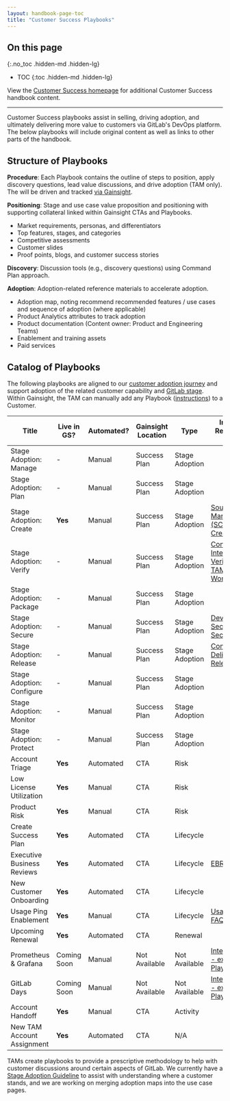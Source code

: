 ```yaml
---
layout: handbook-page-toc
title: "Customer Success Playbooks"
---
```


## On this page

{:.no_toc .hidden-md .hidden-lg}

- TOC
{:toc .hidden-md .hidden-lg}

View the [Customer Success homepage](/handbook/customer-success/) for additional Customer Success handbook content.

---


Customer Success playbooks assist in selling, driving adoption, and ultimately delivering more value to customers via GitLab's DevOps platform. The below playbooks will include original content as well as links to other parts of the handbook.

## Structure of Playbooks

**Procedure**: Each Playbook contains the outline of steps to position, apply discovery questions, lead value discussions, and drive adoption (TAM only). The will be driven and tracked [via Gainsight](/handbook/customer-success/tam/gainsight/).

**Positioning**: Stage and use case value proposition and positioning with supporting collateral linked within Gainsight CTAs and Playbooks.

- Market requirements, personas, and differentiators
- Top features, stages, and categories
- Competitive assessments
- Customer slides
- Proof points, blogs, and customer success stories

**Discovery**: Discussion tools (e.g., discovery questions) using Command Plan approach.

**Adoption**: Adoption-related reference materials to accelerate adoption.

- Adoption map, noting recommend recommended features / use cases and sequence of adoption (where applicable)
- Product Analytics attributes to track adoption
- Product documentation (Content owner: Product and Engineering Teams)
- Enablement and training assets
- Paid services

## Catalog of Playbooks

The following playbooks are aligned to our [customer adoption journey](/handbook/customer-success/vision/#high-level-visual-of-gitlab-adoption-journey) and support adoption of the related customer capability and [GitLab stage](/handbook/product/categories/). Within Gainsight, the TAM can manually add any Playbook ([instructions](/handbook/customer-success/tam/gainsight/#ctas)) to a Customer.

| Title | Live in GS? | Automated? | Gainsight Location | Type | Internal Reference Link | 
| ------ | ------ | ------ | ------ | ------ | ------ |
| Stage Adoption: Manage    | - | Manual | Success Plan | Stage Adoption | |
| Stage Adoption: Plan      | - | Manual | Success Plan | Stage Adoption | |
| Stage Adoption: Create    | **Yes** | Manual | Success Plan | Stage Adoption | [Source Code Management (SCM) / Create Stage](/handbook/marketing/product-marketing/usecase-gtm/version-control-collaboration/) |
| Stage Adoption: Verify    | - | Manual | Success Plan | Stage Adoption | [Continous Integration / Verify](/handbook/marketing/product-marketing/usecase-gtm/ci/) and [TAM CI Workshop](/handbook/customer-success/playbooks/ci-verify.html)|
| Stage Adoption: Package   | - | Manual | Success Plan | Stage Adoption | |
| Stage Adoption: Secure    | - | Manual | Success Plan | Stage Adoption | [DevSecOps / Security / Secure](/handbook/marketing/product-marketing/usecase-gtm/devsecops/) |
| Stage Adoption: Release   | - | Manual | Success Plan | Stage Adoption | [Continuous Delivery / Release](/handbook/customer-success/playbooks/cd-release.html) |
| Stage Adoption: Configure | - | Manual | Success Plan | Stage Adoption | |
| Stage Adoption: Monitor   | - | Manual | Success Plan | Stage Adoption | |
| Stage Adoption: Protect    | - | Manual | Success Plan | Stage Adoption | |
| Account Triage | **Yes** | Automated | CTA | Risk |      |
| Low License Utilization | **Yes** | Manual | CTA | Risk |      |
| Product Risk | **Yes** | Manual | CTA | Risk |      |
| Create Success Plan | **Yes** | Automated | CTA | Lifecycle |      |
| Executive Business Reviews | **Yes** | Automated | CTA | Lifecycle | [EBR in a Box](https://drive.google.com/open?id=1wQp59jG8uw_UtdNV5vXQjlfC9g5sRD5K)     |
| New Customer Onboarding | **Yes** | Automated | CTA | Lifecycle |      |
| Usage Ping Enablement | **Yes** | Manual | CTA | Lifecycle | [Usage Ping FAQ](/handbook/customer-success/tam/usage-ping-faq/) |
| Upcoming Renewal | **Yes** | Automated | CTA | Renewal |      |
| Prometheus & Grafana | Coming Soon | Manual | Not Available | Not Available |  [Internal link - existing Playbook](https://drive.google.com/open?id=1pEu4FxYE8gPAMKGaTDOtdMMfoEKjsfBQ)    |
| GitLab Days | Coming Soon | Manual | Not Available | Not Available | [Internal link - existing Playbook](https://drive.google.com/open?id=1LrAW0HI-8SiPzgqCfMCy2mf9XYvkWOKG)     |
| Account Handoff | **Yes** | Manual | CTA | Activity |      |
| New TAM Account Assignment | **Yes** | Automated | CTA | N/A |  |

TAMs create playbooks to provide a prescriptive methodology to help with customer discussions around certain aspects of GitLab. We currently have a [Stage Adoption Guideline](/handbook/customer-success/tam/stage-adoption/) to assist with understanding where a customer stands, and we are working on merging adoption maps into the use case pages.
